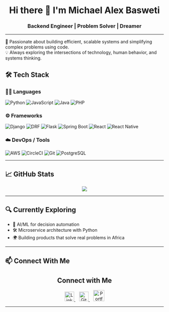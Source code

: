 <h1 align="center">Hi there 👋 I'm Michael Alex Basweti</h1>
<h3 align="center">Backend Engineer | Problem Solver | Dreamer</h3>

---

🎯 Passionate about building efficient, scalable systems and simplifying complex problems using code.  
💡 Always exploring the intersections of technology, human behavior, and systems thinking.

<!--
---

## 💼 Experience

I’ve had the privilege of contributing to high-impact teams and working alongside brilliant engineers.

| Company | Role | Duration |
|--------|------|----------|
| ![Andela Logo](https://pbs.twimg.com/profile_images/1148217687442624513/W7czOPZB_400x400.png) **Andela Kenya Limited** | Software Engineer | Sep 2018 – Oct 2019 |
| ![NMG Logo](https://www.nationmedia.com/wp-content/themes/nmg/dist/img/nmg-logo-blue.svg) **Nation Media Group** | Backend Engineer | Oct 2019 – Present |

---
-->

## 🛠️ Tech Stack

### 👨‍💻 Languages
![Python](https://img.shields.io/badge/-Python-3776AB?style=flat&logo=python&logoColor=white)
![JavaScript](https://img.shields.io/badge/-JavaScript-F7DF1E?style=flat&logo=javascript&logoColor=black)
![Java](https://img.shields.io/badge/-Java-007396?style=flat&logo=java&logoColor=white)
![PHP](https://img.shields.io/badge/-PHP-777BB4?style=flat&logo=php&logoColor=white)

### ⚙️ Frameworks
![Django](https://img.shields.io/badge/-Django-092E20?style=flat&logo=django&logoColor=white)
![DRF](https://img.shields.io/badge/-DRF-ff1709?style=flat&logo=django&logoColor=white)
![Flask](https://img.shields.io/badge/-Flask-000000?style=flat&logo=flask)
![Spring Boot](https://img.shields.io/badge/-SpringBoot-6DB33F?style=flat&logo=spring&logoColor=white)
![React](https://img.shields.io/badge/-React-61DAFB?style=flat&logo=react&logoColor=black)
![React Native](https://img.shields.io/badge/-React_Native-61DAFB?style=flat&logo=react&logoColor=black)

### ☁️ DevOps / Tools
![AWS](https://img.shields.io/badge/-AWS-232F3E?style=flat&logo=amazon-aws)
![CircleCI](https://img.shields.io/badge/-CircleCI-343434?style=flat&logo=circleci)
![Git](https://img.shields.io/badge/-Git-F05032?style=flat&logo=git&logoColor=white)
![PostgreSQL](https://img.shields.io/badge/-PostgreSQL-336791?style=flat&logo=postgresql&logoColor=white)

---

## 📈 GitHub Stats

<p align="center">
<!--   <img src="https://github-readme-stats.vercel.app/api?username=michael-basweti&count_private=true&show_icons=true&theme=radical" /> -->
  <img src="https://github-readme-stats.vercel.app/api/top-langs/?username=michael-basweti&layout=compact&theme=radical" />
</p>

---

## 🔍 Currently Exploring

- 🧠 AI/ML for decision automation
- 🛠️ Microservice architecture with Python
- 🌍 Building products that solve real problems in Africa

---

## 📫 Connect With Me

<h2 align="center">Connect with Me</h2>
<p align="center">
  <a href="https://www.linkedin.com/in/engineer-michael-basweti/" target="_blank">
    <img src="https://cdn.jsdelivr.net/gh/devicons/devicon/icons/linkedin/linkedin-original.svg" width="30" height="30" alt="LinkedIn"/>
  </a>
  &nbsp;&nbsp;
  <a href="https://github.com/michael-basweti" target="_blank">
    <img src="https://cdn.jsdelivr.net/gh/devicons/devicon/icons/github/github-original.svg" width="30" height="30" alt="GitHub"/>
  </a>
  &nbsp;&nbsp;
  <a href="https://mbasweti.site" target="_blank">
    <img src="https://mbasweti.site/assets/violetbluelogo-th_qNS4s.png" width="35" height="35" alt="Portfolio"/>
  </a>
</p>

---

<!--
**michael-basweti/michael-basweti** is a ✨ _special_ ✨ repository because its `README.md` (this file) appears on your GitHub profile.
-->
